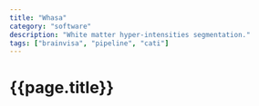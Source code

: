 ```yaml
---
title: "Whasa"
category: "software"
description: "White matter hyper-intensities segmentation."
tags: ["brainvisa", "pipeline", "cati"]
---
```


# {{page.title}}